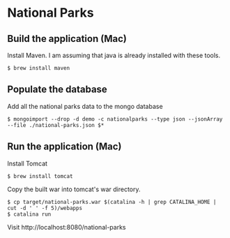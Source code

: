 # National Parks

## Build the application (Mac)

Install Maven. I am assuming that java is already installed with these tools.

```
$ brew install maven
```

## Populate the database

Add all the national parks data to the mongo database

```
$ mongoimport --drop -d demo -c nationalparks --type json --jsonArray --file ./national-parks.json $*
```

## Run the application (Mac)

Install Tomcat

```
$ brew install tomcat
```

Copy the built war into tomcat's war directory.

```
$ cp target/national-parks.war $(catalina -h | grep CATALINA_HOME | cut -d ' ' -f 5)/webapps
$ catalina run
```

Visit http://localhost:8080/national-parks
